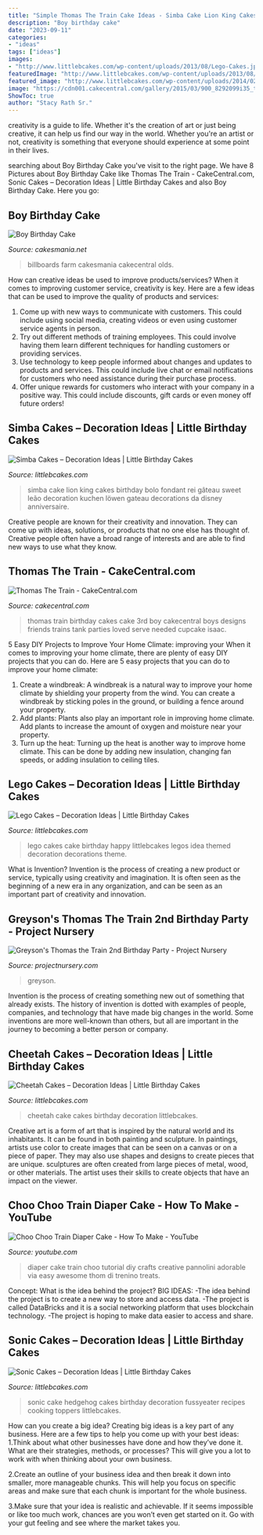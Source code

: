 ```yaml
---
title: "Simple Thomas The Train Cake Ideas - Simba Cake Lion King Cakes Birthday Bolo Fondant Rei Gâteau Sweet Leão Decoration Kuchen Löwen Gateau Decorations Da Disney Anniversaire"
description: "Boy birthday cake"
date: "2023-09-11"
categories:
- "ideas"
tags: ["ideas"]
images:
- "http://www.littlebcakes.com/wp-content/uploads/2013/08/Lego-Cakes.jpg"
featuredImage: "http://www.littlebcakes.com/wp-content/uploads/2013/08/Lego-Cakes.jpg"
featured_image: "http://www.littlebcakes.com/wp-content/uploads/2014/02/Simba-Cake-768x1024.jpg"
image: "https://cdn001.cakecentral.com/gallery/2015/03/900_8292099i35_thomas-the-train.jpg"
ShowToc: true
author: "Stacy Rath Sr."
---
```



creativity is a guide to life. Whether it's the creation of art or just being creative, it can help us find our way in the world. Whether you're an artist or not, creativity is something that everyone should experience at some point in their lives.

	

		
searching about Boy Birthday Cake you've visit to the right page. We have 8 Pictures about Boy Birthday Cake like Thomas The Train - CakeCentral.com, Sonic Cakes – Decoration Ideas | Little Birthday Cakes and also Boy Birthday Cake. Here you go:
		
    
## Boy Birthday Cake

<img loading=lazy src="https://cakesmania.net/wp-content/uploads/Go_Cart_Cake.jpeg" onerror="this.onerror=null;this.src='https://tse1.mm.bing.net/th?id=OIP.GdLUd2DclDj24ocWXoB-4gHaJ4&amp;pid=15.1';" alt="Boy Birthday Cake">

_Source: cakesmania.net_

>billboards farm cakesmania cakecentral olds. 

	

How can creative ideas be used to improve products/services?
When it comes to improving customer service, creativity is key. Here are a few ideas that can be used to improve the quality of products and services: 
1. Come up with new ways to communicate with customers. This could include using social media, creating videos or even using customer service agents in person.
2. Try out different methods of training employees. This could involve having them learn different techniques for handling customers or providing services.
3. Use technology to keep people informed about changes and updates to products and services. This could include live chat or email notifications for customers who need assistance during their purchase process.
4. Offer unique rewards for customers who interact with your company in a positive way. This could include discounts, gift cards or even money off future orders!

    
## Simba Cakes – Decoration Ideas | Little Birthday Cakes

<img loading=lazy src="http://www.littlebcakes.com/wp-content/uploads/2014/02/Simba-Cake-768x1024.jpg" onerror="this.onerror=null;this.src='https://tse2.mm.bing.net/th?id=OIP.FF8AJhIMF0ZCIcTrEP5dogHaJ4&amp;pid=15.1';" alt="Simba Cakes – Decoration Ideas | Little Birthday Cakes">

_Source: littlebcakes.com_

>simba cake lion king cakes birthday bolo fondant rei gâteau sweet leão decoration kuchen löwen gateau decorations da disney anniversaire. 

	

Creative people are known for their creativity and innovation. They can come up with ideas, solutions, or products that no one else has thought of. Creative people often have a broad range of interests and are able to find new ways to use what they know.

    
## Thomas The Train - CakeCentral.com

<img loading=lazy src="https://cdn001.cakecentral.com/gallery/2015/03/900_8292099i35_thomas-the-train.jpg" onerror="this.onerror=null;this.src='https://tse2.mm.bing.net/th?id=OIP.AdHbcfwuysHadbAh9MjS2gHaJ4&amp;pid=15.1';" alt="Thomas The Train - CakeCentral.com">

_Source: cakecentral.com_

>thomas train birthday cakes cake 3rd boy cakecentral boys designs friends trains tank parties loved serve needed cupcake isaac. 

	

5 Easy DIY Projects to Improve Your Home Climate: improving your
When it comes to improving your home climate, there are plenty of easy DIY projects that you can do. Here are 5 easy projects that you can do to improve your home climate: 
1. Create a windbreak: A windbreak is a natural way to improve your home climate by shielding your property from the wind. You can create a windbreak by sticking poles in the ground, or building a fence around your property. 
2. Add plants: Plants also play an important role in improving home climate. Add plants to increase the amount of oxygen and moisture near your property. 
3. Turn up the heat: Turning up the heat is another way to improve home climate. This can be done by adding new insulation, changing fan speeds, or adding insulation to ceiling tiles. 

    
## Lego Cakes – Decoration Ideas | Little Birthday Cakes

<img loading=lazy src="http://www.littlebcakes.com/wp-content/uploads/2013/08/Lego-Cakes.jpg" onerror="this.onerror=null;this.src='https://tse2.mm.bing.net/th?id=OIP.JaIOCyyX6Uvv3iw16NKWIgHaF7&amp;pid=15.1';" alt="Lego Cakes – Decoration Ideas | Little Birthday Cakes">

_Source: littlebcakes.com_

>lego cakes cake birthday happy littlebcakes legos idea themed decoration decorations theme. 

	

What is Invention?
Invention is the process of creating a new product or service, typically using creativity and imagination. It is often seen as the beginning of a new era in any organization, and can be seen as an important part of creativity and innovation.

    
## Greyson&#039;s Thomas The Train 2nd Birthday Party - Project Nursery

<img loading=lazy src="https://projectnursery.com/wp-content/uploads/2013/12/IMG_6563-768x1024.jpg" onerror="this.onerror=null;this.src='https://tse1.mm.bing.net/th?id=OIP.zbeMHZUJHMUU_1HVFerfawHaJ4&amp;pid=15.1';" alt="Greyson&#039;s Thomas the Train 2nd Birthday Party - Project Nursery">

_Source: projectnursery.com_

>greyson. 

	

Invention is the process of creating something new out of something that already exists. The history of invention is dotted with examples of people, companies, and technology that have made big changes in the world. Some inventions are more well-known than others, but all are important in the journey to becoming a better person or company.

    
## Cheetah Cakes – Decoration Ideas | Little Birthday Cakes

<img loading=lazy src="http://www.littlebcakes.com/wp-content/uploads/2014/02/Cheetah-Cake.jpg" onerror="this.onerror=null;this.src='https://tse4.mm.bing.net/th?id=OIP.5DkrL3y17bu9aMrsV_bzEwHaKS&amp;pid=15.1';" alt="Cheetah Cakes – Decoration Ideas | Little Birthday Cakes">

_Source: littlebcakes.com_

>cheetah cake cakes birthday decoration littlebcakes. 

	

Creative art is a form of art that is inspired by the natural world and its inhabitants. It can be found in both painting and sculpture. In paintings, artists use color to create images that can be seen on a canvas or on a piece of paper. They may also use shapes and designs to create pieces that are unique. sculptures are often created from large pieces of metal, wood, or other materials. The artist uses their skills to create objects that have an impact on the viewer.

    
## Choo Choo Train Diaper Cake - How To Make - YouTube

<img loading=lazy src="http://i.ytimg.com/vi/4eeLjHf97Jo/maxresdefault.jpg" onerror="this.onerror=null;this.src='https://tse1.mm.bing.net/th?id=OIP.lfwmKwBvHj1PvGEZyoBlNAHaEo&amp;pid=15.1';" alt="Choo Choo Train Diaper Cake - How To Make - YouTube">

_Source: youtube.com_

>diaper cake train choo tutorial diy crafts creative pannolini adorable via easy awesome thom di trenino treats. 

	

Concept: What is the idea behind the project?
BIG IDEAS: 
-The idea behind the project is to create a new way to store and access data. 
-The project is called DataBricks and it is a social networking platform that uses blockchain technology. 
-The project is hoping to make data easier to access and share.

    
## Sonic Cakes – Decoration Ideas | Little Birthday Cakes

<img loading=lazy src="http://www.littlebcakes.com/wp-content/uploads/2014/05/Sonic-Cakes-Images.jpg" onerror="this.onerror=null;this.src='https://tse1.mm.bing.net/th?id=OIP.FXqUi1_9AJ084J4nsdJzHwHaJ4&amp;pid=15.1';" alt="Sonic Cakes – Decoration Ideas | Little Birthday Cakes">

_Source: littlebcakes.com_

>sonic cake hedgehog cakes birthday decoration fussyeater recipes cooking toppers littlebcakes. 

	

How can you create a big idea?
Creating big ideas is a key part of any business. Here are a few tips to help you come up with your best ideas:
1.Think about what other businesses have done and how they’ve done it. What are their strategies, methods, or processes? This will give you a lot to work with when thinking about your own business.

2.Create an outline of your business idea and then break it down into smaller, more manageable chunks. This will help you focus on specific areas and make sure that each chunk is important for the whole business.

3.Make sure that your idea is realistic and achievable. If it seems impossible or like too much work, chances are you won’t even get started on it. Go with your gut feeling and see where the market takes you.


